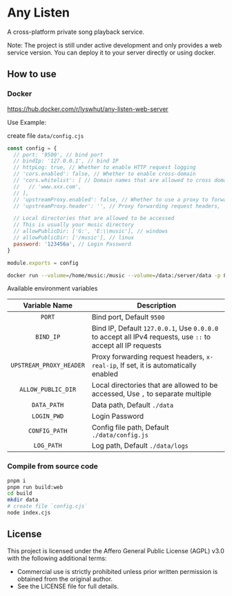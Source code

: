 # Any Listen

A cross-platform private song playback service.

Note: The project is still under active development and only provides a web service version. You can deploy it to your server directly or using docker.

## How to use

### Docker

<https://hub.docker.com/r/lyswhut/any-listen-web-server>

Use Example:

create file `data/config.cjs`

```js
const config = {
  // port: '9500', // bind port
  // bindIp: '127.0.0.1', // bind IP
  // httpLog: true, // Whether to enable HTTP request logging
  // 'cors.enabled': false, // Whether to enable cross-domain
  // 'cors.whitelist': [ // Domain names that are allowed to cross domains. An empty array allows all domain names to cross domains.
  //   // 'www.xxx.com',
  // ],
  // 'upstreamProxy.enabled': false, // Whether to use a proxy to forward requests to this server
  // 'upstreamProxy.header': '', // Proxy forwarding request headers, `x-real-ip`

  // Local directories that are allowed to be accessed
  // This is usually your music directory
  // allowPublicDir: ['G:', 'E:\\music'], // windows
  // allowPublicDir: ['/music'], // linux
  password: '123456a', // Login Password
}

module.exports = config
```

```bash
docker run --volume=/home/music:/music --volume=/data:/server/data -p 8080:9500 -d test:latest
```

Available environment variables

|      Variable Name      | Description                                                                                                 |
| :---------------------: | ----------------------------------------------------------------------------------------------------------- |
|         `PORT`          | Bind port, Default `9500`                                                                                   |
|        `BIND_IP`        | Bind IP, Default `127.0.0.1`, Use `0.0.0.0` to accept all IPv4 requests, use `::` to accept all IP requests |
| `UPSTREAM_PROXY_HEADER` | Proxy forwarding request headers, `x-real-ip`, If set, it is automatically enabled                          |
|   `ALLOW_PUBLIC_DIR`    | Local directories that are allowed to be accessed, Use `,` to separate multiple                             |
|       `DATA_PATH`       | Data path, Default `./data`                                                                                 |
|       `LOGIN_PWD`       | Login Password                                                                                              |
|      `CONFIG_PATH`      | Config file path, Default `./data/config.js`                                                                |
|       `LOG_PATH`        | Log path, Default `./data/logs`                                                                             |

### Compile from source code

```bash
pnpm i
pnpm run build:web
cd build
mkdir data
# create file `config.cjs`
node index.cjs
```

## License

This project is licensed under the Affero General Public License (AGPL) v3.0 with the following additional terms:

- Commercial use is strictly prohibited unless prior written permission is obtained from the original author.
- See the LICENSE file for full details.
